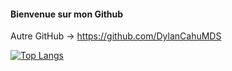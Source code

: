 #### Bienvenue sur mon Github

Autre GitHub -> https://github.com/DylanCahuMDS

[![Top Langs](https://github-readme-stats.vercel.app/api/top-langs/?username=DylanCahuMDS&langs_count=8&theme=radical)](https://github.com/anuraghazra/github-readme-stats)
